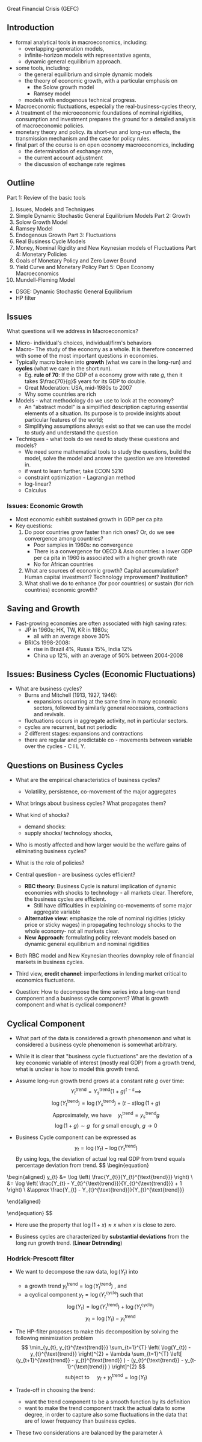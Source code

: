 Great Financial Crisis (GEFC)

## Introduction

-  formal analytical tools in macroeconomics, including:
	- overlapping-generation models,
	- infinite-horizon models with representative agents,
	- dynamic general equilibrium approach.
- some tools, including:
	- the general equilibrium and simple dynamic models
	- the theory of economic growth, with a particular emphasis on 
		- the Solow growth model
		- Ramsey model
	- models with endogenous technical progress.
- Macroeconomic fluctuations, especially the real-business-cycles theory,
- A treatment of the microeconomic foundations of nominal rigidities, consumption and investment prepares the ground for a detailed analysis of macroeconomic policies.
- monetary theory and policy. its short-run and long-run effects, the transmission mechanism and the case for policy rules.
- final part of the course is on open economy macroeconomics, including
	- the determination of exchange rate,
	- the current account adjustment
	- the discussion of exchange rate regimes

## Outline

Part 1: Review of the basic tools
1. Issues, Models and Techniques 
2. Simple Dynamic Stochastic General Equilibrium Models
Part 2: Growth
1. Solow Growth Model
2. Ramsey Model
3. Endogenous Growth
Part 3: Fluctuations
1. Real Business Cycle Models
2. Money, Nominal Rigidity and New Keynesian models of Fluctuations
Part 4: Monetary Policies
1. Goals of Monetary Policy and Zero Lower Bound
2. Yield Curve and Monetary Policy
Part 5: Open Economy Macroeconomics
1. Mundell-Fleming Model


- DSGE: Dynamic Stochastic General Equilibrium
- HP filter

## Issues

What questions will we address in Macroeconomics?

- Micro- individual's choices, individual/firm's behaviors
- Macro- The study of the economy as a whole. It is therefore concerned with some of the most important questions in economies.
- Typically macro broken into **growth** (what we care in the long-run) and **cycles** (what we care in the short run).
	- Eg. **rule of 70**: If the GDP of  a economy grow with rate $g$, then it takes $\frac{70}{g}$ years for its GDP to double.
	- Great Moderation: USA, mid-1980s to 2007
	- Why some countries are rich
- Models - what methodology do we use to look at the economy?
	- An "abstract model" is a simplified description capturing essential elements of a situation. Its purpose is to provide insights about particular features of the world;
	- Simplifying assumptions always exist so that we can use the model to study and understand the question
- Techniques - what tools do we need to study these questions and models?
	- We need some mathematical tools to study the questions, build the model, solve the model and answer the question we are interested in.
	- if want to learn further, take ECON 5210 
	- constraint optimization - Lagrangian method
	- log-linear?
	- Calculus

### Issues: Economic Growth
- Most economic exhibit sustained growth in GDP per ca pita
- Key questions:
	1. Do poor countries grow faster than rich ones? Or, do we see convergence among countries?
		- Poor samples in 1960s: no convergence
		- There is a convergence for OECD & Asia countries: a lower GDP per ca pita in 1960 is associated with  a higher growth rate
		- No for African countries
	2. What are sources of economic growth? Capital accumulation? Human capital investment? Technology improvement? Institution?
	3. What shall we do to enhance (for poor countries) or  sustain (for rich countries) economic growth?
	
## Saving and Growth

- Fast-growing economies are often associated with high saving rates: 
	- JP in 1960s; HK, TW, KR in 1980s; 
		- all with an average above 30%
	- BRICs 1998-2008: 
		- rise in Brazil 4%, Russia 15%, India 12%
		- China up 12%, with an average of 50% between 2004-2008

## Issues: Business Cycles (Economic Fluctuations)

- What are business cycles?
	- Burns and Mitchell (1913, 1927, 1946): 
		- expansions occurring at the same time in many economic sectors, followed by similarly general recessions, contractions and revivals.
	- fluctuations occurs in aggregate activity, not in particular sectors.
	- cycles are recurrent, but not periodic
	- 2 different stages: expansions and contractions
	- there are regular and predictable co - movements between variable over the cycles - C I L Y.

## Questions on Business Cycles

- What are the empirical characteristics of business cycles?
	- Volatility, persistence, co-movement of the major aggregates
- What brings about business cycles? What propagates them?
- What kind of shocks?
	- demand shocks:
	- supply shocks/ technology shocks,
- Who is mostly affected and how larger would be the welfare gains of eliminating business cycles?
- What is the role of policies?
- Central question - are business cycles efficient?
	- **RBC theory**: Business Cycle is natural implication of dynamic economies with shocks to technology - all markets clear. Therefore, the business cycles are efficient.
		- Still have difficulties in explaining co-movements of some major aggregate variable
	- **Alternative view**: emphasize the role of nominal rigidities (sticky price or sticky wages) in propagating technology shocks to the whole economy- not all markets clear.
	- **New Approach**: formulating policy relevant models based on dynamic general equilibrium and nominal rigidities
- Both RBC model and New Keynesian theories downploy role of financial markets in business cycles.
- Third view, **credit channel**: imperfections in lending market critical to economics fluctuations.



- Question: How to decompose the time series into a long-run trend component and a business cycle component? What is growth component and what is cyclical component?

## Cyclical Component

- What part of the data is considered a growth phenomenon and what is considered a business cycle phenomenon is somewhat arbitrary.
- While it is clear that "business cycle fluctuations" are the deviation of  a key economic variable of interest (mostly real GDP) from a growth trend, what is unclear is how to model this growth trend.
- Assume long-run growth trend grows at a constant rate $g$ over time:
$$ Y_{t}^{\text{trend}} = Y_{s}^{\text{trend}}(1+g)^{t-s} \implies $$
$$ \log (Y_{t}^{\text{trend}}) = \log (Y_{s}^{\text{trend}} ) + (t-s) \log (1+g) $$
$$\text{Approximately, we have} \quad y_{t}^{\text{trend}} = y_{s}^{\text{trend}} g $$
$$ \log (1+g) \sim g \ \text{ for } g \text{ small enough}, \ g \to 0 $$

- Business Cycle component can be expressed as
$$ y_{t} = \log(Y_{t}) - \log(Y_{t}^{\text{trend}}) $$
	By using logs, the deviation of actual log real GDP from trend equals percentage deviation from trend.
$$ \begin{equation}

\begin{aligned}
y_{t} &= \log \left( \frac{Y_{t}}{Y_{t}^{\text{trend}}} \right) \\
&= \log \left( \frac{Y_{t} - Y_{t}^{\text{trend}}}{Y_{t}^{\text{trend}}} + 1 \right) \\
&\approx \frac{Y_{t} - Y_{t}^{\text{trend}}}{Y_{t}^{\text{trend}}} 

\end{aligned} 

\end{equation} $$
- Here use the property that $\log(1+x)\approx x$ when $x$ is close to zero.

- Business cycles are characterized by **substantial deviations** from the long run growth trend. (**Linear Detrending**)

### Hodrick-Prescott filter

- We want to decompose the raw data, $\log(Y_{t})$ into 
	- a growth trend $y_{t}^{\text{trend}} = \log(Y_{t}^{\text{trend}})$ , and 
	- a cyclical component $y_{t} = \log(Y_{t}^{\text{cycle}})$  such that
$$ \log(Y_{t}) = \log(Y_{t}^{\text{trend}}) + \log(Y_{t}^{\text{cycle}}) $$
$$ y_{t} = \log(Y_{t}) - y_{t}^{\text{trend}} $$

- The HP-filter proposes to make this decomposition by solving the following minimization problem
$$ \min_{y_{t}, y_{t}^{\text{trend}}} \sum_{t=1}^{T} \left( \log(Y_{t}) - y_{t}^{\text{trend}} \right)^{2} + \lambda \sum_{t=1}^{T} \left[ (y_{t+1}^{\text{trend}} - y_{t}^{\text{trend}} ) - (y_{t}^{\text{trend}} - y_{t-1}^{\text{trend}} )   \right]^{2}  $$
$$ \text{ subject to } \quad y_{t} + y_{t}^{\text{trend}} = \log (Y_{t}) $$
- Trade-off in choosing the trend:
	- want the trend component to be a smooth function by its definition
	- want to make the trend component track the actual data to some degree, in order to capture also some fluctuations in the data that are of lower frequency than business cycles.
- These two considerations are balanced by the parameter $\lambda$
